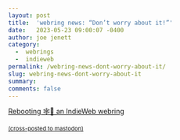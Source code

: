 ```yaml
---
layout: post
title:  'webring news: “Don’t worry about it!”'
date:   2023-05-23 09:00:07 -0400
author: joe jenett
category:
  -  webrings
  -  indieweb
permalink: /webring-news-dont-worry-about-it/
slug: webring-news-dont-worry-about-it
summary: 
comments: false
---
```

<a title="Rebooting 🕸️💍 an IndieWeb webring" href="https://martymcgui.re/2023/05/20/rebooting--an-indieweb-webring/">Rebooting 🕸️💍 an IndieWeb webring</a>

<a href="https://brid.gy/publish/mastodon"><small>(cross-posted to mastodon)</small></a>